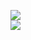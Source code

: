 [![](https://img.shields.io/badge/Made%20With-Github%20Spray-lightgrey.svg?style=for-the-badge&logo=github)](https://github.com/Annihil/github-spray#14205)  
[![](https://i.imgur.com/2DrTn0Z.gif)](https://github.com/Annihil/github-spray)